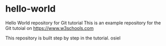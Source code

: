 # hello-world
Hello World repository for Git tutorial
This is an example repository for the Git tutoial on https://www.w3schools.com

This repository is built step by step in the tutorial.
osiel
